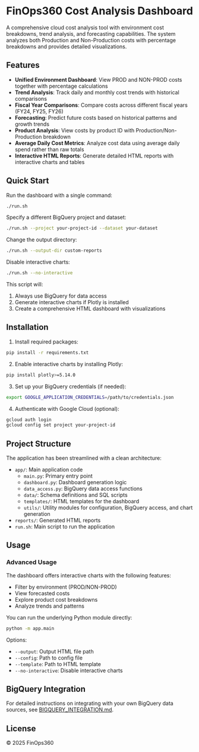 # FinOps360 Cost Analysis Dashboard

A comprehensive cloud cost analysis tool with environment cost breakdowns, trend analysis, and forecasting capabilities. The system analyzes both Production and Non-Production costs with percentage breakdowns and provides detailed visualizations.

## Features

- **Unified Environment Dashboard**: View PROD and NON-PROD costs together with percentage calculations
- **Trend Analysis**: Track daily and monthly cost trends with historical comparisons
- **Fiscal Year Comparisons**: Compare costs across different fiscal years (FY24, FY25, FY26)
- **Forecasting**: Predict future costs based on historical patterns and growth trends
- **Product Analysis**: View costs by product ID with Production/Non-Production breakdown
- **Average Daily Cost Metrics**: Analyze cost data using average daily spend rather than raw totals
- **Interactive HTML Reports**: Generate detailed HTML reports with interactive charts and tables

## Quick Start

Run the dashboard with a single command:

```bash
./run.sh
```

Specify a different BigQuery project and dataset:

```bash
./run.sh --project your-project-id --dataset your-dataset
```

Change the output directory:

```bash
./run.sh --output-dir custom-reports
```

Disable interactive charts:

```bash
./run.sh --no-interactive
```

This script will:
1. Always use BigQuery for data access
2. Generate interactive charts if Plotly is installed
3. Create a comprehensive HTML dashboard with visualizations

## Installation

1. Install required packages:
```bash
pip install -r requirements.txt
```

2. Enable interactive charts by installing Plotly:
```bash
pip install plotly>=5.14.0
```

3. Set up your BigQuery credentials (if needed):
```bash
export GOOGLE_APPLICATION_CREDENTIALS=/path/to/credentials.json
```

4. Authenticate with Google Cloud (optional):
```bash
gcloud auth login
gcloud config set project your-project-id
```

## Project Structure

The application has been streamlined with a clean architecture:

- `app/`: Main application code
  - `main.py`: Primary entry point
  - `dashboard.py`: Dashboard generation logic
  - `data_access.py`: BigQuery data access functions
  - `data/`: Schema definitions and SQL scripts
  - `templates/`: HTML templates for the dashboard
  - `utils/`: Utility modules for configuration, BigQuery access, and chart generation
- `reports/`: Generated HTML reports
- `run.sh`: Main script to run the application

## Usage

### Advanced Usage

The dashboard offers interactive charts with the following features:
- Filter by environment (PROD/NON-PROD)
- View forecasted costs
- Explore product cost breakdowns
- Analyze trends and patterns

You can run the underlying Python module directly:

```bash
python -m app.main
```

Options:
- `--output`: Output HTML file path
- `--config`: Path to config file
- `--template`: Path to HTML template
- `--no-interactive`: Disable interactive charts

## BigQuery Integration

For detailed instructions on integrating with your own BigQuery data sources, see [BIGQUERY_INTEGRATION.md](BIGQUERY_INTEGRATION.md).

## License

© 2025 FinOps360